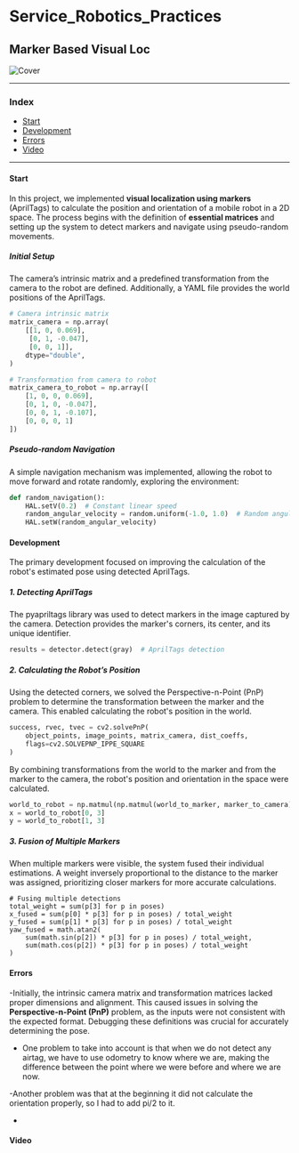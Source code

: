 # Service_Robotics_Practices
## Marker Based Visual Loc

![Cover](https://github.com/user-attachments/assets/26251d5e-dfc8-4b22-a9da-81d06bafd0d2)

---

### Index

- [Start](#start)
- [Development](#development)
- [Errors](#errors)
- [Video](#video)

---

#### Start

In this project, we implemented **visual localization using markers** (AprilTags) to calculate the position and orientation of a mobile robot in a 2D space. The process begins with the definition of **essential matrices** and setting up the system to detect markers and navigate using pseudo-random movements.

##### Initial Setup

The camera’s intrinsic matrix and a predefined transformation from the camera to the robot are defined. Additionally, a YAML file provides the world positions of the AprilTags.

```python
# Camera intrinsic matrix
matrix_camera = np.array(
    [[1, 0, 0.069],
     [0, 1, -0.047],
     [0, 0, 1]],
    dtype="double",
)

# Transformation from camera to robot
matrix_camera_to_robot = np.array([
    [1, 0, 0, 0.069],
    [0, 1, 0, -0.047],
    [0, 0, 1, -0.107],
    [0, 0, 0, 1]
])
```
##### Pseudo-random Navigation

A simple navigation mechanism was implemented, allowing the robot to move forward and rotate randomly, exploring the environment:
```python
def random_navigation():
    HAL.setV(0.2)  # Constant linear speed
    random_angular_velocity = random.uniform(-1.0, 1.0)  # Random angular speed
    HAL.setW(random_angular_velocity)
```
#### Development
The primary development focused on improving the calculation of the robot's estimated pose using detected AprilTags.
##### 1. Detecting AprilTags

The pyapriltags library was used to detect markers in the image captured by the camera. Detection provides the marker's corners, its center, and its unique identifier.
```python
results = detector.detect(gray)  # AprilTags detection
```

##### 2. Calculating the Robot’s Position

Using the detected corners, we solved the Perspective-n-Point (PnP) problem to determine the transformation between the marker and the camera. This enabled calculating the robot's position in the world.
```python
success, rvec, tvec = cv2.solvePnP(
    object_points, image_points, matrix_camera, dist_coeffs,
    flags=cv2.SOLVEPNP_IPPE_SQUARE
)
```
By combining transformations from the world to the marker and from the marker to the camera, the robot's position and orientation in the space were calculated.
```python
world_to_robot = np.matmul(np.matmul(world_to_marker, marker_to_camera), matrix_camera_to_robot)
x = world_to_robot[0, 3]
y = world_to_robot[1, 3]
```
##### 3. Fusion of Multiple Markers

When multiple markers were visible, the system fused their individual estimations. A weight inversely proportional to the distance to the marker was assigned, prioritizing closer markers for more accurate calculations.
```python3
# Fusing multiple detections
total_weight = sum(p[3] for p in poses)
x_fused = sum(p[0] * p[3] for p in poses) / total_weight
y_fused = sum(p[1] * p[3] for p in poses) / total_weight
yaw_fused = math.atan2(
    sum(math.sin(p[2]) * p[3] for p in poses) / total_weight,
    sum(math.cos(p[2]) * p[3] for p in poses) / total_weight
)
```

#### Errors

-Initially, the intrinsic camera matrix and transformation matrices lacked proper dimensions and alignment. This caused issues in solving the **Perspective-n-Point (PnP)** problem, as the inputs were not consistent with the expected format. Debugging these definitions was crucial for accurately determining the pose.

- One problem to take into account is that when we do not detect any airtag, we have to use odometry to know where we are, making the difference between the point where we were before and where we are now.

-Another problem was that at the beginning it did not calculate the orientation properly, so I had to add pi/2 to it.

-

#### Video
